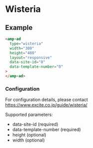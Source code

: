 <!---
Copyright 2015 The AMP HTML Authors. All Rights Reserved.

Licensed under the Apache License, Version 2.0 (the "License");
you may not use this file except in compliance with the License.
You may obtain a copy of the License at

      http://www.apache.org/licenses/LICENSE-2.0

Unless required by applicable law or agreed to in writing, software
distributed under the License is distributed on an "AS-IS" BASIS,
WITHOUT WARRANTIES OR CONDITIONS OF ANY KIND, either express or implied.
See the License for the specific language governing permissions and
limitations under the License.
-->

# Wisteria

## Example

```html
<amp-ad
  type="wisteria"
  width="300"
  height="480"
  layout="responsive"
  data-site-id="8"
  data-template-number="0"
>
</amp-ad>
```

### Configuration

For configuration details, please contact https://www.excite.co.jp/guide/wisteria/

Supported parameters:

- data-site-id (required)
- data-template-number (required)
- height (optional)
- width (optional)
